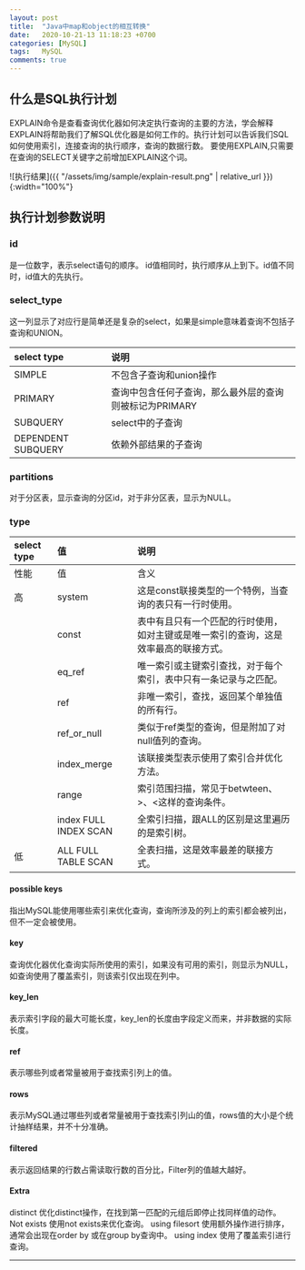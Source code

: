 ```yaml
---
layout: post
title:  "Java中map和object的相互转换"
date:   2020-10-21-13 11:18:23 +0700
categories: [MySQL]
tags:   MySQL
comments: true
---
```


## 什么是SQL执行计划

EXPLAIN命令是查看查询优化器如何决定执行查询的主要的方法，学会解释EXPLAIN将帮助我们了解SQL优化器是如何工作的。执行计划可以告诉我们SQL如何使用索引，连接查询的执行顺序，查询的数据行数。
要使用EXPLAIN,只需要在查询的SELECT关键字之前增加EXPLAIN这个词。

![执行结果]({{ "/assets/img/sample/explain-result.png" | relative_url }}){:width="100%"}

## 执行计划参数说明


### id
是一位数字，表示select语句的顺序。
id值相同时，执行顺序从上到下。id值不同时，id值大的先执行。


### select_type

这一列显示了对应行是简单还是复杂的select，如果是simple意味着查询不包括子查询和UNION。

|select type            | 说明 |
|:---                   | :-----------------------------------------------------------|
| SIMPLE                |	不包含子查询和union操作|
| PRIMARY 	            | 查询中包含任何子查询，那么最外层的查询则被标记为PRIMARY|
| SUBQUERY 	            |select中的子查询|
| DEPENDENT SUBQUERY    | 依赖外部结果的子查询 |


### partitions

对于分区表，显示查询的分区id，对于非分区表，显示为NULL。

### type

|select type |值| 说明 |
|:---|  :---    | :-----------------------------------------------------------|
|性能|  值	 |含义|
|高	|system	 |这是const联接类型的一个特例，当查询的表只有一行时使用。|
|	|const	 |表中有且只有一个匹配的行时使用，如对主键或是唯一索引的查询，这是效率最高的联接方式。|
|	|eq_ref	 |唯一索引或主键索引查找，对于每个索引，表中只有一条记录与之匹配。|
|	|ref	 |非唯一索引，查找，返回某个单独值的所有行。
|	|ref_or_null	|类似于ref类型的查询，但是附加了对null值列的查询。|
|	|index_merge	|该联接类型表示使用了索引合并优化方法。|
|	|range	|索引范围扫描，常见于betwteen、>、<这样的查询条件。|
|	|index 	 FULL INDEX SCAN |全索引扫描，跟ALL的区别是这里遍历的是索引树。|
|低|	ALL	FULL TABLE SCAN |全表扫描，这是效率最差的联接方式。|


#### possible keys

指出MySQL能使用哪些索引来优化查询，查询所涉及的列上的索引都会被列出，但不一定会被使用。

#### key

查询优化器优化查询实际所使用的索引，如果没有可用的索引，则显示为NULL，如查询使用了覆盖索引，则该索引仅出现在列中。

#### key_len

表示索引字段的最大可能长度，key_len的长度由字段定义而来，并非数据的实际长度。

#### ref

表示哪些列或者常量被用于查找索引列上的值。

#### rows
表示MySQL通过哪些列或者常量被用于查找索引列山的值，rows值的大小是个统计抽样结果，并不十分准确。

#### filtered
表示返回结果的行数占需读取行数的百分比，Filter列的值越大越好。

#### Extra
distinct	优化distinct操作，在找到第一匹配的元组后即停止找同样值的动作。
Not exists	使用not exists来优化查询。
using filesort 	使用额外操作进行排序，通常会出现在order by 或在group by查询中。
using index	使用了覆盖索引进行查询。



------